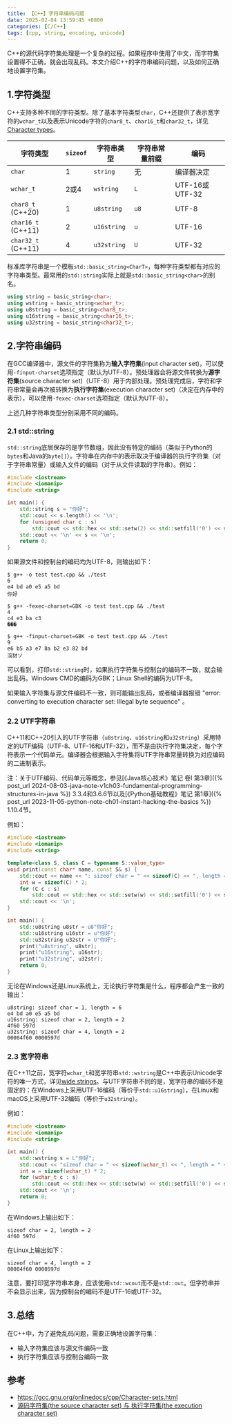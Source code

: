```yaml
---
title: 【C++】字符串编码问题
date: 2025-02-04 13:59:45 +0800
categories: [C/C++]
tags: [cpp, string, encoding, unicode]
---
```

C++的源代码字符集处理是一个复杂的过程。如果程序中使用了中文，而字符集设置得不正确，就会出现乱码。本文介绍C++的字符串编码问题，以及如何正确地设置字符集。

## 1.字符类型
C++支持多种不同的字符类型。除了基本字符类型`char`，C++还提供了表示宽字符的`wchar_t`以及表示Unicode字符的`char8_t`、`char16_t`和`char32_t`，详见[Character types](https://en.cppreference.com/w/cpp/language/types#Character_types)。

| 字符类型 | `sizeof` | 字符串类型 | 字符串常量前缀 | 编码 |
| --- | --- | --- | --- | --- |
| `char` | 1 | `string` | 无 | 编译器决定 |
| `wchar_t` | 2或4 | `wstring` | `L` | UTF-16或UTF-32 |
| `char8_t` (C++20) | 1 | `u8string` | `u8` | UTF-8 |
| `char16_t` (C++11) | 2 | `u16string` | `u` | UTF-16 |
| `char32_t` (C++11) | 4 | `u32string` | `U` | UTF-32 |

标准库字符串是一个模板`std::basic_string<CharT>`，每种字符类型都有对应的字符串类型。最常用的`std::string`实际上就是`std::basic_string<char>`的别名。

```cpp
using string = basic_string<char>;
using wstring = basic_string<wchar_t>;
using u8string = basic_string<char8_t>;
using u16string = basic_string<char16_t>;
using u32string = basic_string<char32_t>;
```

## 2.字符串编码
在GCC编译器中，源文件的字符集称为**输入字符集**(input character set)，可以使用`-finput-charset`选项指定（默认为UTF-8）。预处理器会将源文件转换为**源字符集**(source character set)（UTF-8）用于内部处理。预处理完成后，字符和字符串常量会再次被转换为**执行字符集**(execution character set)（决定在内存中的表示），可以使用`-fexec-charset`选项指定（默认为UTF-8）。

上述几种字符串类型分别采用不同的编码。

### 2.1 std::string
`std::string`底层保存的是字节数组，因此没有特定的编码（类似于Python的`bytes`和Java的`byte[]`）。字符串在内存中的表示取决于编译器的执行字符集（对于字符串常量）或输入文件的编码（对于从文件读取的字符串）。例如：

```cpp
#include <iostream>
#include <iomanip>
#include <string>

int main() {
    std::string s = "你好";
    std::cout << s.length() << '\n';
    for (unsigned char c : s)
        std::cout << std::hex << std::setw(2) << std::setfill('0') << static_cast<int>(c) << ' ';
    std::cout << '\n' << s << '\n';
    return 0;
}
```

如果源文件和控制台的编码均为UTF-8，则输出如下：

```
$ g++ -o test test.cpp && ./test
6
e4 bd a0 e5 a5 bd 
你好

$ g++ -fexec-charset=GBK -o test test.cpp && ./test
4
c4 e3 ba c3 
���

$ g++ -finput-charset=GBK -o test test.cpp && ./test
9
e6 b5 a3 e7 8a b2 e3 82 bd 
浣犲ソ
```

可以看到，打印`std::string`时，如果执行字符集与控制台的编码不一致，就会输出乱码。Windows CMD的编码为GBK；Linux Shell的编码为UTF-8。

如果输入字符集与源文件编码不一致，则可能输出乱码，或者编译器报错 "error: converting to execution character set: Illegal byte sequence" 。

### 2.2 UTF字符串
C++11和C++20引入的UTF字符串（`u8string`、`u16string`和`u32string`）采用特定的UTF编码（UTF-8、UTF-16和UTF-32），而不是由执行字符集决定，每个字符表示一个代码单元。编译器会根据输入字符集将UTF字符串常量转换为对应编码的二进制表示。

注：关于UTF编码、代码单元等概念，参见[《Java核心技术》笔记 卷I 第3章]({% post_url 2024-08-03-java-note-v1ch03-fundamental-programming-structures-in-java %}) 3.3.4和3.6.6节以及[《Python基础教程》笔记 第1章]({% post_url 2023-11-05-python-note-ch01-instant-hacking-the-basics %}) 1.10.4节。

例如：

```cpp
#include <iostream>
#include <iomanip>
#include <string>

template<class S, class C = typename S::value_type>
void print(const char* name, const S& s) {
    std::cout << name << ": sizeof char = " << sizeof(C) << ", length = " << s.length() << '\n';
    int w = sizeof(C) * 2;
    for (C c : s)
        std::cout << std::hex << std::setw(w) << std::setfill('0') << static_cast<int>(c) << ' ';
    std::cout << '\n';
}

int main() {
    std::u8string u8str = u8"你好";
    std::u16string u16str = u"你好";
    std::u32string u32str = U"你好";
    print("u8string", u8str);
    print("u16string", u16str);
    print("u32string", u32str);
    return 0;
}
```

无论在Windows还是Linux系统上，无论执行字符集是什么，程序都会产生一致的输出：

```
u8string: sizeof char = 1, length = 6
e4 bd a0 e5 a5 bd 
u16string: sizeof char = 2, length = 2
4f60 597d 
u32string: sizeof char = 4, length = 2
00004f60 0000597d 
```

### 2.3 宽字符串
在C++11之前，宽字符`wchar_t`和宽字符串`std::wstring`是C++中表示Unicode字符的唯一方式，详见[wide strings](https://en.cppreference.com/w/cpp/string/wide)。与UTF字符串不同的是，宽字符串的编码不是固定的：在Windows上采用UTF-16编码（等价于`std::u16string`），在Linux和macOS上采用UTF-32编码（等价于`u32string`）。

例如：

```cpp
#include <iostream>
#include <iomanip>
#include <string>

int main() {
    std::wstring s = L"你好";
    std::cout << "sizeof char = " << sizeof(wchar_t) << ", length = " << s.length() << '\n';
    int w = sizeof(wchar_t) * 2;
    for (wchar_t c : s)
        std::cout << std::hex << std::setw(w) << std::setfill('0') << static_cast<int>(c) << ' ';
    std::cout << '\n';
    return 0;
}
```

在Windows上输出如下：

```
sizeof char = 2, length = 2
4f60 597d 
```

在Linux上输出如下：

```
sizeof char = 4, length = 2
00004f60 0000597d 
```

注意，要打印宽字符串本身，应该使用`std::wcout`而不是`std::out`。但字符串并不会显示出来，因为控制台的编码不是UTF-16或UTF-32。

## 3.总结
在C++中，为了避免乱码问题，需要正确地设置字符集：
* 输入字符集应该与源文件编码一致
* 执行字符集应该与控制台编码一致

## 参考
* <https://gcc.gnu.org/onlinedocs/cpp/Character-sets.html>
* [源码字符集(the source character set) 与 执行字符集(the execution character set)](https://www.cnblogs.com/victor-ma/articles/3836243.html)
